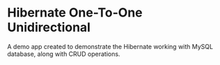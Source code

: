 # Hibernate One-To-One Unidirectional
A demo app created to demonstrate the Hibernate working with MySQL database, along with CRUD operations.
